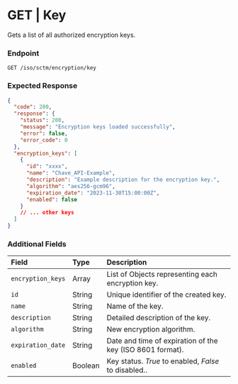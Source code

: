 # GET | Key

Gets a list of all authorized encryption keys.

### Endpoint

```
GET /iso/sctm/encryption/key
```

### Expected Response

```json
{
  "code": 200,
  "response": {
    "status": 200,
    "message": "Encryption keys loaded successfully",
    "error": false,
    "error_code": 0
  },
  "encryption_keys": [
    {
      "id": "xxxx",
      "name": "Chave_API-Example",
      "description": "Example description for the encryption key.",
      "algorithm": "aes256-gcm96",
      "expiration_date": "2023-11-30T15:00:00Z",
      "enabled": false
    }
    // ... other keys
  ]
}
```

### Additional Fields

| Field | Type | Description |
| :---- | :---- | :---- |
| `encryption_keys` | Array | List of Objects representing each encryption key. |
| `id` | String | Unique identifier of the created key. |
| `name` | String | Name of the key. |
| `description` | String | Detailed description of the key. |
| `algorithm` | String | New encryption algorithm. |
| `expiration_date` | String | Date and time of expiration of the key (ISO 8601 format). |
| `enabled` | Boolean | Key status. *True* to enabled, *False* to disabled.. |